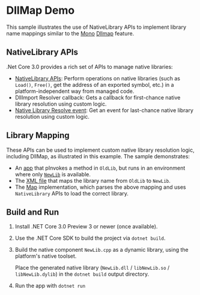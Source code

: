 # DllMap Demo

This sample illustrates the use of NativeLibrary APIs to implement library name mappings similar to the [Mono](https://www.mono-project.com/) [Dllmap](http://www.mono-project.com/docs/advanced/pinvoke/dllmap/) feature.

## NativeLibrary APIs

.Net Core 3.0 provides a rich set of APIs to manage native libraries:

- [NativeLibrary APIs](https://docs.microsoft.com/en-us/dotnet/api/system.runtime.interopservices.nativelibrary?view=netcore-3.0): Perform operations on native libraries (such as `Load()`, `Free()`, get the address of an exported  symbol, etc.) in a platform-independent way from managed code.
- DllImport Resolver callback:  Gets a callback for first-chance native library resolution using custom logic. 
- [Native Library Resolve event](https://docs.microsoft.com/en-us/dotnet/api/system.runtime.loader.assemblyloadcontext.resolvingunmanageddll?view=netcore-3.0): Get an event for last-chance native library resolution using custom logic.   

## Library Mapping

These APIs can be used to implement custom native library resolution logic, including DllMap, as illustrated in this example. The sample demonstrates:

- An [app](Demo.cs) that pInvokes a method in `OldLib`, but runs in an environment where only [`NewLib`](NewLib.cpp) is available.
- The [XML file](Demo.xml) that maps the library name from `OldLib` to `NewLib`. 
- The [Map](Map.cs) implementation, which parses the above mapping and uses `NativeLibrary` APIs to load the correct library.

## Build and Run

1. Install .NET Core 3.0 Preview 3 or newer (once available).

2. Use the .NET Core SDK to build the project via `dotnet build`.

3. Build the native component `NewLib.cpp` as a dynamic library, using the platform's native toolset. 

    Place the generated native library (`NewLib.dll` / `libNewLib.so` / `libNewLib.dylib`) in the `dotnet build` output directory.

4. Run the app with `dotnet run`
